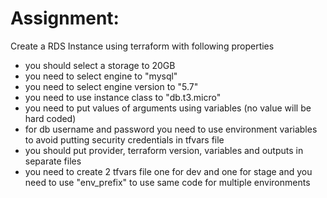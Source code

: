 # Assignment:
Create a RDS Instance using terraform with following properties
* you should select a storage to 20GB
* you need to select engine to "mysql"
* you need to select engine version to "5.7"
* you need to use instance class to "db.t3.micro"
* you need to put values of arguments using variables (no value will be hard coded)
* for db username and password you need to use environment variables to avoid putting security credentials in tfvars file
* you should put provider, terraform version, variables and outputs in separate files
* you need to create 2 tfvars file one for dev and one for stage and you need to use "env_prefix" to use same code for multiple environments